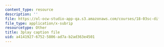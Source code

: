 ```yaml
---
content_type: resource
description: ''
file: https://ol-ocw-studio-app-qa.s3.amazonaws.com/courses/18-03sc-differential-equations-fall-2011/a414192767525806ad7ab2ad363e4501_2-5oq-igwtU.vtt
file_type: application/x-subrip
resourcetype: Other
title: 3play caption file
uid: a4141927-6752-5806-ad7a-b2ad363e4501
---
```

